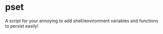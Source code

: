 # pset
A script for your annoying to add shell/environment variables and functions to persist easily!
